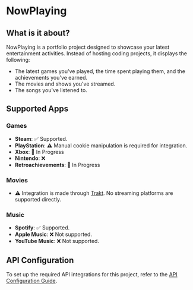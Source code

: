 # NowPlaying

## What is it about?

NowPlaying is a portfolio project designed to showcase your latest entertainment activities. Instead of hosting coding projects, it displays the following:

- The latest games you've played, the time spent playing them, and the achievements you've earned.
- The movies and shows you've streamed.
- The songs you've listened to.

## Supported Apps

### Games
- **Steam**: ✅ Supported.
- **PlayStation**: ⚠️ Manual cookie manipulation is required for integration.
- **Xbox**: 🚧 In Progress
- **Nintendo**: ❌
- **Retroachievements**: 🚧 In Progress

### Movies
- ⚠️ Integration is made through [Trakt](https://trakt.tv/). No streaming platforms are supported directly.

### Music
- **Spotify**: ✅ Supported.
- **Apple Music**: ❌ Not supported.
- **YouTube Music**: ❌ Not supported.

## API Configuration

To set up the required API integrations for this project, refer to the [API Configuration Guide](./API/README.md).